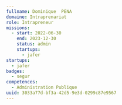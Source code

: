 ```yaml
---
fullname: Dominique  PENA
domaine: Intraprenariat
role: Intrapreneur
missions:
  - start: 2022-06-30
    end: 2023-12-30
    status: admin
    startups:
      - jafer
startups:
  - jafer
badges:
  - segur
competences:
  - Administration Publique
uuid: 3033a77d-bf3a-42d5-9e3d-0299c87e9567
---
```

